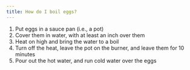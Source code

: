 ```yaml
---
title: How do I boil eggs?
---
```


1. Put eggs in a sauce pan (i.e., a pot)
2. Cover them in water, with at least an inch over them
3. Heat on high and bring the water to a boil
4. Turn off the heat, leave the pot on the burner, and leave them for 10 minutes
5. Pour out the hot water, and run cold water over the eggs
